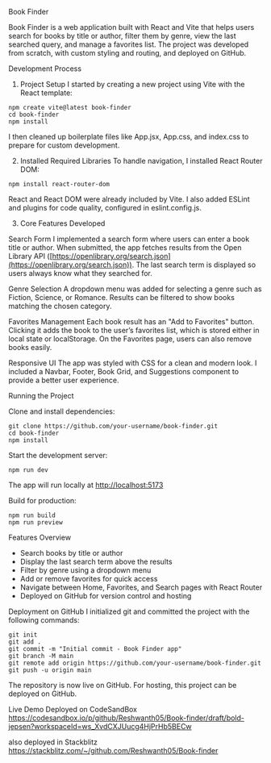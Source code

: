 Book Finder

Book Finder is a web application built with React and Vite that helps users search for books by title or author, filter them by genre, view the last searched query, and manage a favorites list. The project was developed from scratch, with custom styling and routing, and deployed on GitHub.

Development Process

1. Project Setup
   I started by creating a new project using Vite with the React template:
```
npm create vite@latest book-finder
cd book-finder
npm install
```
I then cleaned up boilerplate files like App.jsx, App.css, and index.css to prepare for custom development.

2. Installed Required Libraries
   To handle navigation, I installed React Router DOM:
```
npm install react-router-dom
```
React and React DOM were already included by Vite. I also added ESLint and plugins for code quality, configured in eslint.config.js.

3. Core Features Developed

Search Form
I implemented a search form where users can enter a book title or author. When submitted, the app fetches results from the Open Library API ([https://openlibrary.org/search.json](https://openlibrary.org/search.json)). The last search term is displayed so users always know what they searched for.

Genre Selection
A dropdown menu was added for selecting a genre such as Fiction, Science, or Romance. Results can be filtered to show books matching the chosen category.

Favorites Management
Each book result has an "Add to Favorites" button. Clicking it adds the book to the user’s favorites list, which is stored either in local state or localStorage. On the Favorites page, users can also remove books easily.

Responsive UI
The app was styled with CSS for a clean and modern look. I included a Navbar, Footer, Book Grid, and Suggestions component to provide a better user experience.

Running the Project

Clone and install dependencies:

```
git clone https://github.com/your-username/book-finder.git
cd book-finder
npm install
```

Start the development server:

```
npm run dev
```
The app will run locally at [http://localhost:5173](http://localhost:5173)

Build for production:
```
npm run build
npm run preview
```

Features Overview
* Search books by title or author
* Display the last search term above the results
* Filter by genre using a dropdown menu
* Add or remove favorites for quick access
* Navigate between Home, Favorites, and Search pages with React Router
* Deployed on GitHub for version control and hosting

Deployment on GitHub
I initialized git and committed the project with the following commands:

```
git init
git add .
git commit -m "Initial commit - Book Finder app"
git branch -M main
git remote add origin https://github.com/your-username/book-finder.git
git push -u origin main
```
The repository is now live on GitHub. For hosting, this project can be deployed on GitHub.

Live Demo
Deployed on CodeSandBox https://codesandbox.io/p/github/Reshwanth05/Book-finder/draft/bold-jepsen?workspaceId=ws_XvdCXJUucg4HjPrHb5BECw

also deployed in Stackblitz https://stackblitz.com/~/github.com/Reshwanth05/Book-finder



